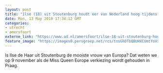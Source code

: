 ```yaml
---
layout: post
title: "Ilse (18) uit Stoutenburg houdt eer van Nederland hoog tijdens Miss Europe verkiezing in Praag"
date: Mon, 13 May 2019 17:34:12 GMT
categories: 
- utrecht 
- amersfoort 
externe_link: "https://www.ad.nl/amersfoort/ilse-18-uit-stoutenburg-houdt-eer-van-nederland-hoog-tijdens-miss-europe-verkiezing-in-praag~a266b4080/"
feature_image: "https://images0.persgroep.net/rcs/tnsGhDTbQBUHXCUmtYoVxA5ci4o/diocontent/148235390/_fitwidth/400/?appId=21791a8992982cd8da851550a453bd7f&quality=0.7"
---
```


Is Ilse de Haar uit Stoutenburg de mooiste vrouw van Europa? Dat weten we op 9 november als de Miss Queen Europe verkiezing wordt gehouden in Praag.
